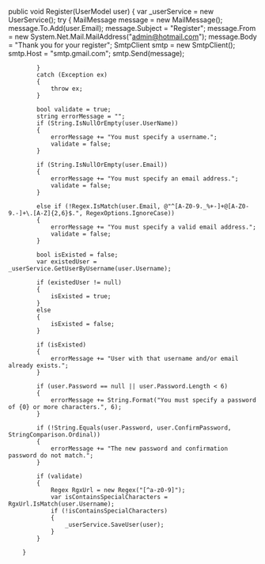 public void Register(UserModel user)
        {
            var _userService = new UserService();
            try
            {
                MailMessage message = new MailMessage();
                message.To.Add(user.Email);
                message.Subject = "Register";
                message.From = new System.Net.Mail.MailAddress("admin@hotmail.com");
                message.Body = "Thank you for your register";
                SmtpClient smtp = new SmtpClient();
                smtp.Host = "smtp.gmail.com";
                smtp.Send(message);

            }
            catch (Exception ex)
            {
                throw ex;
            }

            bool validate = true;
            string errorMessage = "";
            if (String.IsNullOrEmpty(user.UserName))
            {
                errorMessage += "You must specify a username.";
                validate = false;
            }

            if (String.IsNullOrEmpty(user.Email))
            {
                errorMessage += "You must specify an email address.";
                validate = false;
            }

            else if (!Regex.IsMatch(user.Email, @"^[A-Z0-9._%+-]+@[A-Z0-9.-]+\.[A-Z]{2,6}$.", RegexOptions.IgnoreCase))
            {
                errorMessage += "You must specify a valid email address.";
                validate = false;
            }

            bool isExisted = false;
            var existedUser = _userService.GetUserByUsername(user.Username);

            if (existedUser != null)
            {
                isExisted = true;
            }
            else
            {
                isExisted = false;
            }

            if (isExisted)
            {
                errorMessage += "User with that username and/or email already exists.";
            }

            if (user.Password == null || user.Password.Length < 6)
            {
                errorMessage += String.Format("You must specify a password of {0} or more characters.", 6);
            }

            if (!String.Equals(user.Password, user.ConfirmPassword, StringComparison.Ordinal))
            {
                errorMessage += "The new password and confirmation password do not match.";
            }

            if (validate)
            {
                Regex RgxUrl = new Regex("[^a-z0-9]");
                var isContainsSpecialCharacters = RgxUrl.IsMatch(user.Username);
                if (!isContainsSpecialCharacters)
                {
                    _userService.SaveUser(user);
                }
            }

        }